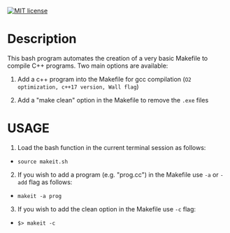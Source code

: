 [![MIT license](https://img.shields.io/badge/License-MIT-blue.svg)](https://lbesson.mit-license.org/)

# Description

This bash program automates the creation of a very basic Makefile 
 to compile C++ programs. Two main options are available:

1. Add a c++ program into the Makefile for gcc compilation (`O2 optimization, c++17 version, Wall flag`)

2. Add a "make clean" option in the Makefile to remove the `.exe` files

# USAGE

1. Load the bash function in the current terminal session as follows:
     
* ```source makeit.sh```

2. If you wish to add a program (e.g. "prog.cc") in the Makefile use `-a` or `-add` flag as follows:

* ```makeit -a prog```

3. If you wish to add the clean option in the Makefile use `-c` flag:

* ```$> makeit -c```

